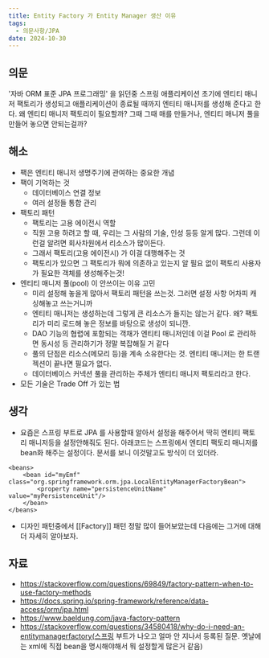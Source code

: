 ```yaml
---
title: Entity Factory 가 Entity Manager 생산 이유
tags:
  - 의문사항/JPA
date: 2024-10-30
---
```

## 의문
'자바 ORM 표준 JPA 프로그래밍' 을 읽던중 스프링 애플리케이션 초기에 엔티티 매니저 팩토리가 생성되고 애플리케이션이 종료될 때까지 엔티티 매니저를 생성해 준다고 한다. 왜 엔티티 매니저 팩토리이 필요할까? 그때 그때 매를 만들거나, 엔티티 매니저 풀을 만들어 놓으면 안되는걸까?

## 해소
- 팩은 엔티티 매니저 생명주기에 관여하는 중요한 개념
- 팩이 기억하는 것
	- 데이터베이스 연결 정보
	- 여러 설정들 통합 관리
- 팩토리 패턴
	- 팩토리는 고용 에이전시 역할
	- 직원 고용 하려고 할 때, 우리는 그 사람의 기술, 인성 등등 알게 많다. 그런데 이런걸 알려면 회사차원에서 리소스가 많이든다.
	- 그래서 팩토리(고용 에이전시) 가 이걸 대행해주는 것
	- 팩토리가 있으면 그 팩토리가 뭐에 의존하고 있는지 알 필요 없이 팩토리 사용자가 필요한 객체를 생성해주는것!
- 엔티티 매니저 풀(pool) 이 안쓰이는 이유 고민
	- 미리 설정해 놓을게 많아서 팩토리 패턴을 쓰는것. 그러면 설정 사항 어차피 캐싱해놓고 쓰는거니까
	- 엔티티 매니저는 생성하는데 그렇게 큰 리소스가 들지는 않는거 같다. 왜? 팩토리가 미리 로드해 놓은 정보를 바탕으로 생성이 되니깐.
	- DAO 기능의 협렵에 포함되는 객채가 엔티티 매니저인데 이걸 Pool 로 관리하면 동시성 등 관리하기가 정말 복잡해질 거 같다
	- 풀의 단점은 리소스(메모리 등)을 계속 소유한다는 것. 엔티티 매니저는 한 트랜젝션이 끝나면 필요가 없다.
	- 데이터베이스 커넥션 풀을 관리하는 주체가 엔티티 매니저 팩토리라고 한다. 
- 모든 기술은 Trade Off 가 있는 법
## 생각
- 요즘은 스프링 부트로 JPA 를 사용할때 알아서 설정을 해주어서 딱히 엔티티 팩토리 매니저등을 설정안해줘도 된다. 아래코드는 스프링에서 엔티티 팩토리 매니저를 bean화 해주는 설정이다. 문서를 보니 이것말고도 방식이 더 있더라.
```
<beans>
	<bean id="myEmf" class="org.springframework.orm.jpa.LocalEntityManagerFactoryBean">
		<property name="persistenceUnitName" value="myPersistenceUnit"/>
	</bean>
</beans>
```
- 디자인 패턴중에서 [[Factory]] 패턴 정말 많이 들어보았는데 다음에는 그거에 대해 더 자세히 알아보자.

## 자료
- https://stackoverflow.com/questions/69849/factory-pattern-when-to-use-factory-methods
- https://docs.spring.io/spring-framework/reference/data-access/orm/jpa.html
- https://www.baeldung.com/java-factory-pattern
- https://stackoverflow.com/questions/34580418/why-do-i-need-an-entitymanagerfactory(스프링 부트가 나오고 얼마 안 지나서 등록된 질문. 옛날에는 xml에 직접 bean을 명시해야해서 뭐 설정할게 많은거 같음)